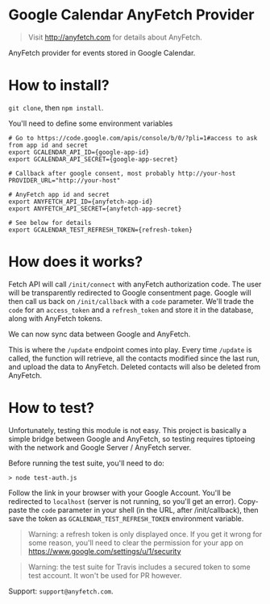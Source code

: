 # Google Calendar AnyFetch Provider
> Visit http://anyfetch.com for details about AnyFetch.

AnyFetch provider for events stored in Google Calendar.

# How to install?
`git clone`, then `npm install`.

You'll need to define some environment variables

```shell
# Go to https://code.google.com/apis/console/b/0/?pli=1#access to ask from app id and secret
export GCALENDAR_API_ID={google-app-id}
export GCALENDAR_API_SECRET={google-app-secret}

# Callback after google consent, most probably http://your-host
PROVIDER_URL="http://your-host"

# AnyFetch app id and secret
export ANYFETCH_API_ID={anyfetch-app-id}
export ANYFETCH_API_SECRET={anyfetch-app-secret}

# See below for details
export GCALENDAR_TEST_REFRESH_TOKEN={refresh-token}
```

# How does it works?
Fetch API will call `/init/connect` with anyFetch authorization code. The user will be transparently redirected to Google consentment page.
Google will then call us back on `/init/callback` with a `code` parameter. We'll trade the `code` for an `access_token` and a `refresh_token` and store it in the database, along with AnyFetch tokens.

We can now sync data between Google and AnyFetch.

This is where the `/update` endpoint comes into play.
Every time `/update` is called, the function will retrieve, all the contacts modified since the last run, and upload the data to AnyFetch.
Deleted contacts will also be deleted from AnyFetch.

# How to test?
Unfortunately, testing this module is not easy.
This project is basically a simple bridge between Google and AnyFetch, so testing requires tiptoeing with the network and Google Server / AnyFetch server.

Before running the test suite, you'll need to do:

```
> node test-auth.js
```

Follow the link in your browser with your Google Account. You'll be redirected to `localhost` (server is not running, so you'll get an error). Copy-paste the `code` parameter in your shell (in the URL, after /init/callback), then save the token as `GCALENDAR_TEST_REFRESH_TOKEN` environment variable.

> Warning: a refresh token is only displayed once. If you get it wrong for some reason, you'll need to clear the permission for your app on https://www.google.com/settings/u/1/security

> Warning: the test suite for Travis includes a secured token to some test account. It won't be used for PR however.

Support: `support@anyfetch.com`.
